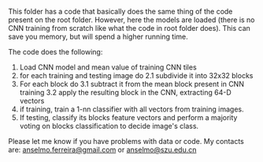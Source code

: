 This folder has a code that basically does the same thing of the code present on the root folder. However, here the models are loaded (there is no CNN training from scratch like what the code in root folder does). This can save you memory, but will spend a higher running time.

The code does the following:
1. Load CNN model and mean value of training CNN tiles
2. for each training and testing image do
  2.1 subdivide it into 32x32 blocks
  3. For each block do
    3.1 subtract it from the mean block present in CNN training
    3.2 apply the resulting block in the CNN, extracting 64-D vectors
4. if training, train a 1-nn classifier with all vectors from training images. 
5. If testing, classify its blocks feature vectors and perform a majority voting on blocks classification to decide image's class. 

Please let me know if you have problems with data or code. My contacts are: anselmo.ferreira@gmail.com or anselmo@szu.edu.cn
